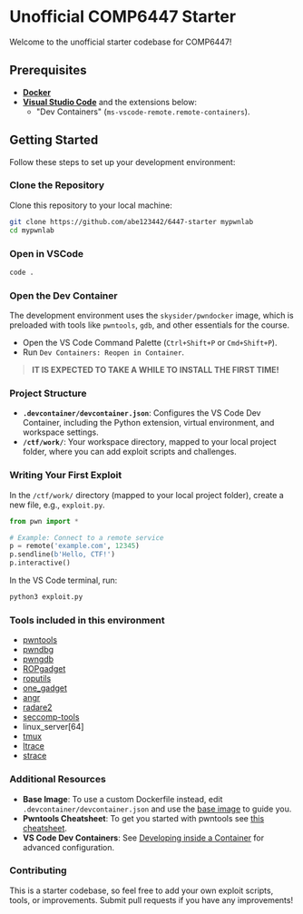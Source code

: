 # Unofficial COMP6447 Starter

Welcome to the unofficial starter codebase for COMP6447!

## Prerequisites

- [**Docker**](https://docs.docker.com/get-started/get-docker/)
- [**Visual Studio Code**](https://code.visualstudio.com/download) and the extensions below:
  - "Dev Containers" (`ms-vscode-remote.remote-containers`).


## Getting Started

Follow these steps to set up your development environment:

### Clone the Repository

Clone this repository to your local machine:

```bash
git clone https://github.com/abe123442/6447-starter mypwnlab
cd mypwnlab
```

### Open in VSCode

```bash
code .
```

### Open the Dev Container

The development environment uses the `skysider/pwndocker` image, which is preloaded with tools like `pwntools`, `gdb`, and other essentials for the course.

- Open the VS Code Command Palette (`Ctrl+Shift+P` or `Cmd+Shift+P`).
- Run `Dev Containers: Reopen in Container`.
> **IT IS EXPECTED TO TAKE A WHILE TO INSTALL THE FIRST TIME!**

### Project Structure

- **`.devcontainer/devcontainer.json`**: Configures the VS Code Dev Container, including the Python extension, virtual environment, and workspace settings.
- **`/ctf/work/`**: Your workspace directory, mapped to your local project folder, where you can add exploit scripts and challenges.

### Writing Your First Exploit

In the `/ctf/work/` directory (mapped to your local project folder), create a new file, e.g., `exploit.py`.

```python
from pwn import *

# Example: Connect to a remote service
p = remote('example.com', 12345)
p.sendline(b'Hello, CTF!')
p.interactive()
```

In the VS Code terminal, run:
```bash
python3 exploit.py
```

### Tools included in this environment

- [pwntools](https://github.com/Gallopsled/pwntools)
- [pwndbg](https://github.com/pwndbg/pwndbg)
- [pwngdb](https://github.com/scwuaptx/Pwngdb)
- [ROPgadget](https://github.com/JonathanSalwan/ROPgadget)
- [roputils](https://github.com/inaz2/roputils)
- [one_gadget](https://github.com/david942j/one_gadget)
- [angr](https://github.com/angr/angr)
- [radare2](https://github.com/radare/radare2)
- [seccomp-tools](https://github.com/david942j/seccomp-tools)
- linux_server[64]
- [tmux](https://tmux.github.io/)
- [ltrace](https://linux.die.net/man/1/ltrace)
- [strace](https://linux.die.net/man/1/strace)


### Additional Resources

- **Base Image**: To use a custom Dockerfile instead, edit `.devcontainer/devcontainer.json` and use the [base image](https://github.com/skysider/pwndocker/blob/master/Dockerfile) to guide you.
- **Pwntools Cheatsheet**: To get you started with pwntools see [this cheatsheet](https://gist.github.com/anvbis/64907e4f90974c4bdd930baeb705dedf).
- **VS Code Dev Containers**: See [Developing inside a Container](https://code.visualstudio.com/docs/devcontainers/containers) for advanced configuration.

### Contributing

This is a starter codebase, so feel free to add your own exploit scripts, tools, or improvements. Submit pull requests if you have any improvements!
